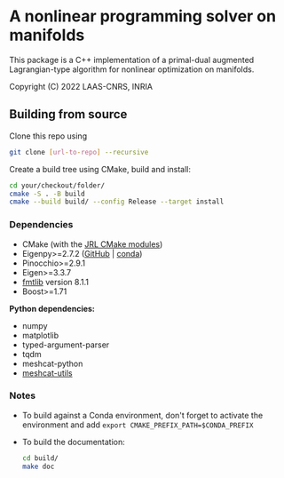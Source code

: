 # A nonlinear programming solver on manifolds

This package is a C++ implementation of a primal-dual augmented Lagrangian-type algorithm for nonlinear optimization on manifolds.

Copyright (C) 2022 LAAS-CNRS, INRIA

## Building from source

Clone this repo using

```bash
git clone [url-to-repo] --recursive
```

Create a build tree using CMake, build and install:

```bash
cd your/checkout/folder/
cmake -S . -B build
cmake --build build/ --config Release --target install
```

### Dependencies

* CMake (with the [JRL CMake modules](https://github.com/jrl-umi3218/jrl-cmakemodules))
* Eigenpy>=2.7.2 ([GitHub](https://github.com/stack-of-tasks/eigenpy) | [conda](https://anaconda.org/conda-forge/eigenpy))
* Pinocchio>=2.9.1
* Eigen>=3.3.7
* [fmtlib](https://github.com/fmtlib/fmt) version 8.1.1
* Boost>=1.71

**Python dependencies:**

* numpy
* matplotlib
* typed-argument-parser
* tqdm
* meshcat-python
* [meshcat-utils](https://gitlab.inria.fr/wjallet/pin-meshcat-utils)

### Notes

* To build against a Conda environment, don't forget to activate the environment and add `export CMAKE_PREFIX_PATH=$CONDA_PREFIX`
* To build the documentation:

    ```bash
    cd build/
    make doc
    ```
